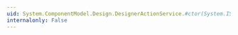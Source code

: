```yaml
---
uid: System.ComponentModel.Design.DesignerActionService.#ctor(System.IServiceProvider)
internalonly: False
---
```

